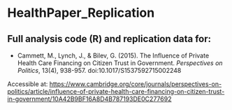 # HealthPaper_Replication
## Full analysis code (R) and replication data for:

* Cammett, M., Lynch, J., & Bilev, G. (2015). The Influence of Private Health Care Financing on Citizen Trust in Government. *Perspectives on Politics*, 13(4), 938-957. doi:10.1017/S1537592715002248

Accessible at: https://www.cambridge.org/core/journals/perspectives-on-politics/article/influence-of-private-health-care-financing-on-citizen-trust-in-government/10A42B9BF16A8D4B787193DE0C277692
